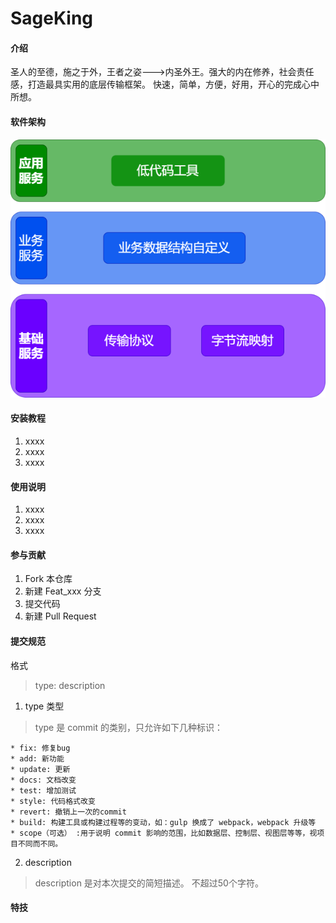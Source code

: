 # SageKing

#### 介绍
圣人的至德，施之于外，王者之姿--->内圣外王。强大的内在修养，社会责任感，打造最具实用的底层传输框架。
快速，简单，方便，好用，开心的完成心中所想。

#### 软件架构

![image](./image/软件架构.png)

#### 安装教程

1.  xxxx
2.  xxxx
3.  xxxx

#### 使用说明

1.  xxxx
2.  xxxx
3.  xxxx

#### 参与贡献

1.  Fork 本仓库
2.  新建 Feat_xxx 分支
3.  提交代码
4.  新建 Pull Request

#### 提交规范
格式
> type: description

1. type 类型
> type 是 commit 的类别，只允许如下几种标识：

	* fix: 修复bug
	* add: 新功能
	* update: 更新
	* docs: 文档改变
	* test: 增加测试
	* style: 代码格式改变
	* revert: 撤销上一次的commit
	* build: 构建工具或构建过程等的变动，如：gulp 换成了 webpack，webpack 升级等
	* scope（可选） :用于说明 commit 影响的范围，比如数据层、控制层、视图层等等，视项目不同而不同。
2. description
> description 是对本次提交的简短描述。
不超过50个字符。

#### 特技